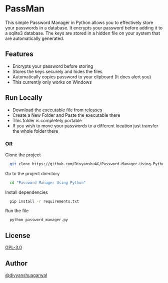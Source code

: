 # PassMan

This simple Password Manager in Python allows you to effectively store your passwords in a database. It encrypts your password before adding it to a sqlite3 database. The keys are stored in a hidden file on your system that are automatically generated.

## Features

-    Encrypts your password before storing
-    Stores the keys securely and hides the files
-    Automatically copies password to your clipboard (It does alert you)
-    This currently only works on Windows

## Run Locally

-    Download the executable file from [releases](https://github.com/DivyanshuAG/Password-Manager-Using-Python/releases)
-    Create a New Folder and Paste the executable there
-    This folder is completely portable
-    If you wish to move your passwords to a different location just transfer the whole folder there

### OR

Clone the project

```bash
  git clone https://github.com/DivyanshuAG/Password-Manager-Using-Python
```

Go to the project directory

```bash
  cd "Password Manager Using Python"
```

Install dependencies

```bash
  pip install -r requirements.txt
```

Run the file

```bash
  python password_manager.py
```

## License

[GPL-3.0](https://choosealicense.com/licenses/gpl-3.0/)

## Author
[@divyanshuagarwal](https://www.github.com/divyanshuag)
